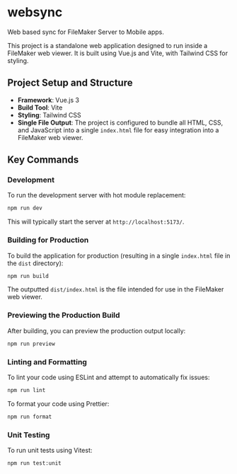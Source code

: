 # websync

Web based sync for FileMaker Server to Mobile apps.

This project is a standalone web application designed to run inside a FileMaker web viewer. It is built using Vue.js and Vite, with Tailwind CSS for styling.

## Project Setup and Structure

- **Framework**: Vue.js 3
- **Build Tool**: Vite
- **Styling**: Tailwind CSS
- **Single File Output**: The project is configured to bundle all HTML, CSS, and JavaScript into a single `index.html` file for easy integration into a FileMaker web viewer.

## Key Commands

### Development

To run the development server with hot module replacement:

```bash
npm run dev
```

This will typically start the server at `http://localhost:5173/`.

### Building for Production

To build the application for production (resulting in a single `index.html` file in the `dist` directory):

```bash
npm run build
```

The outputted `dist/index.html` is the file intended for use in the FileMaker web viewer.

### Previewing the Production Build

After building, you can preview the production output locally:

```bash
npm run preview
```

### Linting and Formatting

To lint your code using ESLint and attempt to automatically fix issues:

```bash
npm run lint
```

To format your code using Prettier:

```bash
npm run format
```

### Unit Testing

To run unit tests using Vitest:

```bash
npm run test:unit
```
